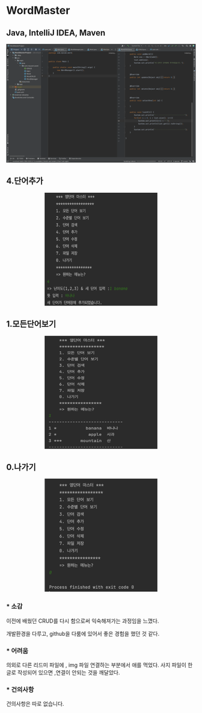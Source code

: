 # WordMaster

## Java, IntelliJ IDEA, Maven
<p align="center"> <img src = "screenshots/intlliJ.png" > </p>

## 4.단어추가
<p align="center"> <img src = "screenshots/add.png" width="300" height="300" > </p>


## 1.모든단어보기
<p align="center"> <img src = "screenshots/showall.png" width="300" height="300" > </p>

## 0.나가기
<p align="center"> <img src = "screenshots/exit.png" width="300" height="300" > </p>

### * 소감
이전에 배웠던 CRUD를 다시 함으로써 익숙해져가는 과정임을 느꼈다. 

개발환경을 다루고, github을 다룸에 있어서 좋은 경험을 했던 것 같다.

### * 어려움
의외로 다른 리드미 파일에 , img 파일 연결하는 부분에서 애를 먹었다. 사지 파일이 한글로 작성되어 있으면 ,연결이 안되는 것을 깨달았다.

### * 건의사항
건의사항은 따로 없습니다.


